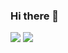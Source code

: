 ### Hi there 👋

<div>
    <a href="https://carrick0708.tistory.com/" target="_blank"><img src="https://img.shields.io/badge/%20-Blog-orange"/></a>
  
  <img src="https://img.shields.io/badge/%20-carrick035%40gmail.com-red"/>




  

</div>

<!--
**happyhermann/happyhermann** is a ✨ _special_ ✨ repository because its `README.md` (this file) appears on your GitHub profile.

https://img.shields.io/badge/carrick035%40gmail.com-Gmail-green

Here are some ideas to get you started:

- 🔭 I’m currently working on ...
- 🌱 I’m currently learning ...
- 👯 I’m looking to collaborate on ...
- 🤔 I’m looking for help with ...
- 💬 Ask me about ...
- 📫 How to reach me: ...
- 😄 Pronouns: ...
- ⚡ Fun fact: ...
-->
